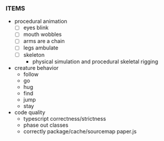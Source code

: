 ### ITEMS
* procedural animation
    - [ ] eyes blink
    - [ ] mouth wobbles
    - [ ] arms are a chain
    - [ ] legs ambulate
    - [ ] skeleton
        * physical simulation and procedural skeletal rigging
* creature behavior
    * follow
    * go
    * hug
    * find
    * jump
    * stay
* code quality
    * typescript correctness/strictness
    * phase out classes
    * correctly package/cache/sourcemap paper.js